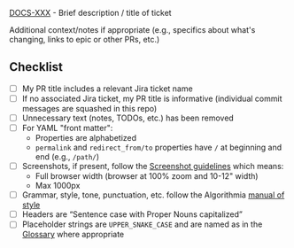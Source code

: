 [DOCS-XXX](https://algorithmia.atlassian.net/browse/DOCS-XXX) - Brief description / title of ticket

Additional context/notes if appropriate (e.g., specifics about what's changing, links to epic or other PRs, etc.)

## Checklist
- [ ] My PR title includes a relevant Jira ticket name
- [ ] If no associated Jira ticket, my PR title is informative (individual commit messages are squashed in this repo)
- [ ] Unnecessary text (notes, TODOs, etc.) has been removed
- [ ] For YAML "front matter":
  - Properties are alphabetized
  - `permalink` and `redirect_from/to` properties have `/` at beginning and end (e.g., `/path/`)
- [ ] Screenshots, if present, follow the [Screenshot guidelines](https://algorithmia.atlassian.net/wiki/spaces/CUSTOMERS/pages/1634861478/CFD+Style+Guide#Screenshots) which means:
  - Full browser width (browser at 100% zoom and 10-12" width)
  - Max 1000px
- [ ] Grammar, style, tone, punctuation, etc. follow the Algorithmia [manual of style](https://docs.google.com/document/d/1PPVfgMkX7-EVGLPMhN1E485CAXu9QfhSLKM0lZhnZdU/edit?usp=sharing)
- [ ] Headers are “Sentence case with Proper Nouns capitalized”
- [ ] Placeholder strings are `UPPER_SNAKE_CASE` and are named as in the [Glossary](https://algorithmiaio.github.io/glossary/) where appropriate
